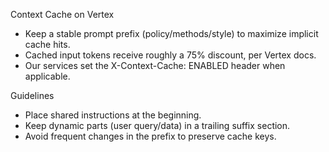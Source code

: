 Context Cache on Vertex

- Keep a stable prompt prefix (policy/methods/style) to maximize implicit cache hits.
- Cached input tokens receive roughly a 75% discount, per Vertex docs.
- Our services set the X-Context-Cache: ENABLED header when applicable.

Guidelines

- Place shared instructions at the beginning.
- Keep dynamic parts (user query/data) in a trailing suffix section.
- Avoid frequent changes in the prefix to preserve cache keys.

